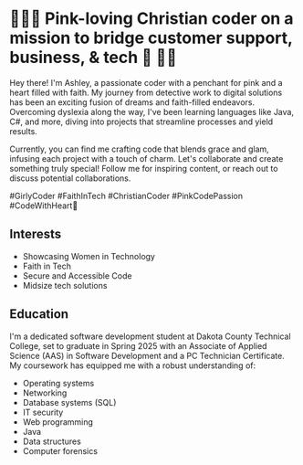 # 💖🎉🌸 Pink-loving Christian coder on a mission to bridge customer support, business, & tech 🌸 🎉💖
Hey there! I'm Ashley, a passionate coder with a penchant for pink and a heart filled with faith. My journey from detective work to digital solutions has been an exciting fusion of dreams and faith-filled endeavors. Overcoming dyslexia along the way, I've been learning languages like Java, C#, and more, diving into projects that streamline processes and yield results.

Currently, you can find me crafting code that blends grace and glam, infusing each project with a touch of charm. Let's collaborate and create something truly special! Follow me for inspiring content, or reach out to discuss potential collaborations.

#GirlyCoder #FaithInTech #ChristianCoder #PinkCodePassion #CodeWithHeart💖

## Interests
- Showcasing Women in Technology
- Faith in Tech
- Secure and Accessible Code
- Midsize tech solutions 

## Education
I'm a dedicated software development student at Dakota County Technical College, set to graduate in Spring 2025 with an Associate of Applied Science (AAS) in Software Development and a PC Technician Certificate. My coursework has equipped me with a robust understanding of:

- Operating systems
- Networking
- Database systems (SQL)
- IT security
- Web programming
- Java
- Data structures 
- Computer forensics
